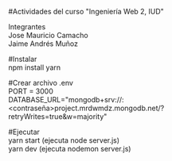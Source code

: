 #Actividades del curso "Ingeniería Web 2, IUD" <br>

Integrantes <br>
Jose Mauricio Camacho <br>
Jaime Andrés Muñoz <br>

#Instalar <br>
npm install yarn

#Crear archivo .env <br>
PORT = 3000 <br>
DATABASE_URL="mongodb+srv://<usuario>:<contraseña>project.mrdwmdz.mongodb.net/?retryWrites=true&w=majority"

#Ejecutar <br>
yarn start (ejecuta node server.js) <br>
yarn dev (ejecuta nodemon server.js)


